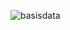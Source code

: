 ![basisdata](https://github.com/AliviaRefalina/praktikum.md/assets/160213665/0f44dfa5-275c-4922-89bd-f1a497735fc5)
